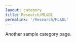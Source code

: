 ```yaml
---
layout: category
title: Research/ML&DL
permalink: '/Research/ML&DL'
---
```


Another sample category page.
